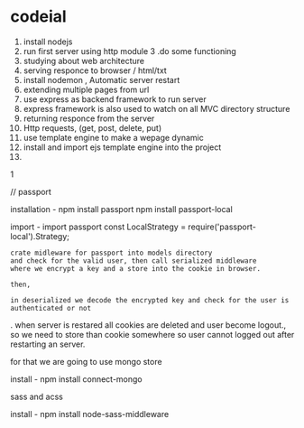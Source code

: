 # codeial

1. install nodejs
2. run first server using http module
3 .do some functioning
4. studying about web architecture
5. serving responce to browser / html/txt
6. install nodemon , Automatic server restart
7. extending multiple pages from url
8. use express as backend framework to run server
9. express framework is also used to watch on all MVC directory structure
10. returning responce from the server
11. Http requests, (get, post, delete, put)
12. use template engine to make a wepage dynamic
13. install and import ejs template engine into the project
14. 




1




// passport

installation - 
    npm install passport
    npm install passport-local

import - import passport
    const LocalStrategy = require('passport-local').Strategy;

    crate midleware for passport into models directory
    and check for the valid user, then call serialized middleware 
    where we encrypt a key and a store into the cookie in browser.

    then, 

    in deserialized we decode the encrypted key and check for the user is authenticated or not



. when server is restared all cookies are deleted and user become logout., so we need to store than cookie somewhere so user cannot logged out after restarting an server.

for that we are going to use mongo store

install -  npm install connect-mongo







sass and acss

install - npm install node-sass-middleware


